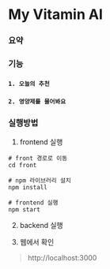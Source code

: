 # My Vitamin AI

### 요약


### 기능 
#### `1. 오늘의 추천` <br>


#### `2. 영양제를 물어봐요`

### 실행방법
1. frontend 실행
```npm
# front 경로로 이동
cd front

# npm 라이브러리 설치
npm install

# frontend 실행
npm start
```
2. backend 실행


3. 웹에서 확인
 > http://localhost:3000
